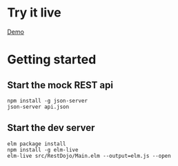 # Try it live

 [Demo](https://karandit.github.io/rest_dojo_web/)

# Getting started

## Start the mock REST api

    npm install -g json-server
    json-server api.json

## Start the dev server

    elm package install
    npm install -g elm-live
    elm-live src/RestDojo/Main.elm --output=elm.js --open
